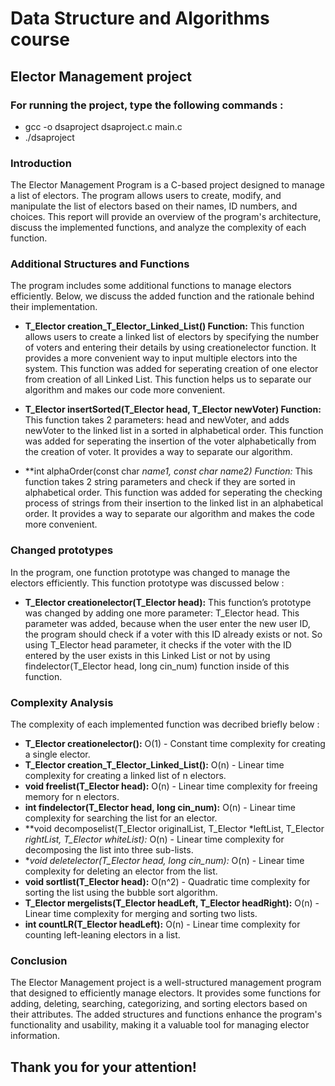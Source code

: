 # Data Structure and Algorithms course
## Elector Management project

### For running the project, type the following commands : 
* gcc -o dsaproject dsaproject.c main.c
* ./dsaproject

### Introduction
The Elector Management Program is a C-based project designed to manage a list of electors. The program allows users to create, modify, and manipulate the list of electors based on their names, ID numbers, and choices. This report will provide an overview of the program's architecture, discuss the implemented functions, and analyze the complexity of each function.

### Additional Structures and Functions
The program includes some additional functions to manage electors efficiently. Below, we discuss the added function and the rationale behind their implementation.

* **T_Elector creation_T_Elector_Linked_List() Function:**
This function allows users to create a linked list of electors by specifying the number of voters and entering their details by using creationelector function. It provides a more convenient way to input multiple electors into the system. This function was added for seperating creation of one elector from creation of all Linked List. This function helps us to separate our algorithm and makes our code more convenient.

* **T_Elector insertSorted(T_Elector head, T_Elector newVoter) Function:**
This function takes 2 parameters: head and newVoter, and adds newVoter to the linked list in a sorted in alphabetical order. This function was added for seperating the insertion of the voter alphabetically from the creation of voter. It provides a way to separate our algorithm.

* **int alphaOrder(const char *name1, const char *name2) Function:**
This function takes 2 string parameters and check if they are sorted in alphabetical order. This function was added for seperating the checking process of strings from their insertion to the linked list in an alphabetical order.  It provides a way to separate our algorithm and makes the code more convenient.

### Changed prototypes
In the program, one function prototype was changed to manage the electors efficiently. This function prototype was discussed below : 

* **T_Elector creationelector(T_Elector head):**
This function’s prototype was changed by adding one more parameter: T_Elector head. This parameter was added, because when the user enter the new user ID, the program should check if a voter with this ID already exists or not. So using T_Elector head parameter, it checks if the voter with the ID entered by the user exists in this Linked List or not by using findelector(T_Elector head, long cin_num) function inside of this function.  

### Complexity Analysis
The complexity of each implemented function was decribed briefly below : 

* **T_Elector creationelector():**  O(1) - Constant time complexity for creating a single elector.
* **T_Elector creation_T_Elector_Linked_List():** O(n) - Linear time complexity for creating a linked list of n electors.
* **void freelist(T_Elector head):** O(n) - Linear time complexity for freeing memory for n electors.
* **int findelector(T_Elector head, long cin_num):** O(n) - Linear time complexity for searching the list for an elector.
* **void decomposelist(T_Elector originalList, T_Elector *leftList, T_Elector *rightList, T_Elector *whiteList):** O(n) - Linear time complexity for decomposing the list into three sub-lists.
* **void deletelector(T_Elector *head, long cin_num):** O(n) - Linear time complexity for deleting an elector from the list.
* **void sortlist(T_Elector head):** O(n^2) - Quadratic time complexity for sorting the list using the bubble sort algorithm.
* **T_Elector mergelists(T_Elector headLeft, T_Elector headRight):** O(n) - Linear time complexity for merging and sorting two lists.
* **int countLR(T_Elector headLeft):** O(n) - Linear time complexity for counting left-leaning electors in a list.

### Conclusion 
The Elector Management project is a well-structured management program that designed to efficiently manage electors. It provides some functions for adding, deleting, searching, categorizing, and sorting electors based on their attributes. The added structures and functions enhance the program's functionality and usability, making it a valuable tool for managing elector information.

## Thank you for your attention!

